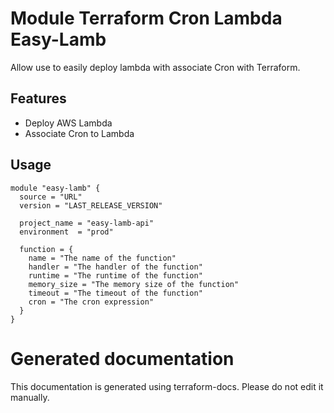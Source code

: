 # Module Terraform Cron Lambda Easy-Lamb

Allow use to easily deploy lambda with associate Cron with Terraform.

## Features

- Deploy AWS Lambda
- Associate Cron to Lambda

## Usage

```hcl
module "easy-lamb" {
  source = "URL"
  version = "LAST_RELEASE_VERSION"
  
  project_name = "easy-lamb-api"
  environment  = "prod"
  
  function = {
    name = "The name of the function"
    handler = "The handler of the function"
    runtime = "The runtime of the function"
    memory_size = "The memory size of the function"
    timeout = "The timeout of the function"
    cron = "The cron expression"
  }
}
```

# Generated documentation

This documentation is generated using terraform-docs. Please do not edit it manually.